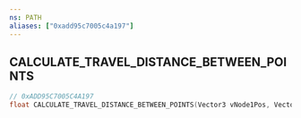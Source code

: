 ```yaml
---
ns: PATH
aliases: ["0xadd95c7005c4a197"]
---
```

## CALCULATE_TRAVEL_DISTANCE_BETWEEN_POINTS

```c
// 0xADD95C7005C4A197
float CALCULATE_TRAVEL_DISTANCE_BETWEEN_POINTS(Vector3 vNode1Pos, Vector3 vNode2Pos);
```
